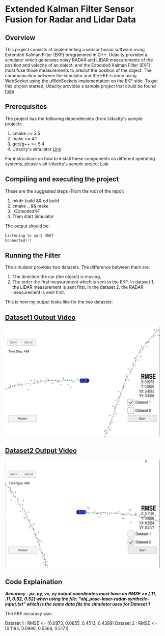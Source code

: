 # Extended Kalman Filter Sensor Fusion for Radar and Lidar Data

## Overview

This project consists of implementing a sensor fusion software using Extended Kalman Filter (EKF) programmed in C++. Udacity provided a simulator which generates noisy RADAR and LIDAR measurements of the position and velocity of an object, and the Extended Kalman Filter (EKF) must fuse those measurements to predict the position of the object. The communication between the simulator and the EKF is done using WebSocket using the uWebSockets implementation on the EKF side. To get this project started, Udacity provides a sample project that could be found [here](https://github.com/udacity/CarND-Extended-Kalman-Filter-Project).

 ## Prerequisites
The project has the following dependencies (from Udacity's sample project):

1. cmake >= 3.5
2. make >= 4.1
3. gcc/g++ >= 5.4
4. Udacity's simulator [Link](https://github.com/udacity/self-driving-car-sim/releases/)

For instructions on how to install these components on different operating systems, please visit Udacity's sample project [Link](https://github.com/udacity/CarND-Extended-Kalman-Filter-Project)

## Compiling and executing the project

These are the suggested steps (From the root of the repo):
1. mkdir build && cd build
2. cmake .. && make
3. ./ExtendedKF
4. Then start Simulator

The output should be:

```
Listening to port 4567
Connected!!!
```

## Running the Filter

The simulator provides two datasets. The difference between them are:

1. The direction the car (the object) is moving.
2. The order the first measurement which is sent to the EKF. In dataset 1, the LIDAR measurement is sent first. In the dataset 2, the RADAR measurement is sent first.

This is how my output looks like for the two datasets:

## [Dataset1 Output Video](https://github.com/AllenMendes/Extended-Kalman-Filter-Sensor-Fusion-for-Radar-and-Lidar-Data/blob/master/Dataset%201%20output_Extended_Kalman_Filter.mp4)

![image1](https://github.com/AllenMendes/Extended-Kalman-Filter-Sensor-Fusion-for-Radar-and-Lidar-Data/blob/master/Dataset%201.JPG)

## [Dataset2 Output Video](https://github.com/AllenMendes/Extended-Kalman-Filter-Sensor-Fusion-for-Radar-and-Lidar-Data/blob/master/Dataset%202%20output_Extended_Kalman_Filter.mp4)

![image2](https://github.com/AllenMendes/Extended-Kalman-Filter-Sensor-Fusion-for-Radar-and-Lidar-Data/blob/master/Dataset%202.JPG)

## Code Explaination

***Accuracy - px, py, vx, vy output coordinates must have an RMSE <= [.11, .11, 0.52, 0.52] when using the file: "obj_pose-laser-radar-synthetic-input.txt" which is the same data file the simulator uses for Dataset 1***

The EKF accuracy was:

Dataset 1 : RMSE <= [0.0973, 0.0855, 0.4513, 0.4399]
Dataset 2 : RMSE <= [0.1195, 0.0996, 0.5564, 0.5171]



